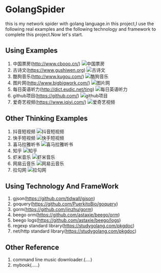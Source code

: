 # GolangSpider #
this is my network spider with golang language.in this project,I use the following  real examples and  the following technology  and 
framework to complete this project.Now let's start.

## Using Examples ##
1. 中国票房(http://www.cbooo.cn/)
![中国票房](https://github.com/wenxiaofeiCode/GolangSpider/blob/master/GolangSpider/example/images/cbooo.png)
2. 古诗文(https://www.gushiwen.org)
![古诗文](https://github.com/wenxiaofeiCode/GolangSpider/blob/master/GolangSpider/example/images/shiwen.png)
3. 酷狗音乐(http://www.kugou.com/)
![酷狗音乐](https://github.com/wenxiaofeiCode/GolangSpider/blob/master/GolangSpider/example/images/kugou.png)
4. 图片网(http://www.bigbigwork.com/)
![图片网](https://github.com/wenxiaofeiCode/GolangSpider/blob/master/GolangSpider/example/images/pexel.png)
5. 每日英语听力(http://dict.eudic.net/ting)
![每日英语听力](https://github.com/wenxiaofeiCode/GolangSpider/blob/master/GolangSpider/example/images/everydaylisten.png)
6. github项目(https://github.com/)
![github项目](https://github.com/wenxiaofeiCode/GolangSpider/blob/master/GolangSpider/example/images/github.png)
7. 爱奇艺视频(https://www.iqiyi.com/)
![爱奇艺视频](https://github.com/wenxiaofeiCode/GolangSpider/blob/master/GolangSpider/example/images/iqiyi.png)

## Other Thinking Examples ##
1. 抖音短视频
![抖音短视频](https://github.com/wenxiaofeiCode/GolangSpider/blob/master/GolangSpider/example/images/douyin.jpg)
2. 快手短视频
![快手短视频](https://github.com/wenxiaofeiCode/GolangSpider/blob/master/GolangSpider/example/images/kuaishou.jpg)
3. 喜马拉雅听书
![喜马拉雅听书](https://github.com/wenxiaofeiCode/GolangSpider/blob/master/GolangSpider/example/images/ximalaya.png)
4. 知乎
![知乎](https://github.com/wenxiaofeiCode/GolangSpider/blob/master/GolangSpider/example/images/zhihu.png)
5. 虾米音乐
![虾米音乐](https://github.com/wenxiaofeiCode/GolangSpider/blob/master/GolangSpider/example/images/xiami.png)
6. 网易云音乐
![网易云音乐](https://github.com/wenxiaofeiCode/GolangSpider/blob/master/GolangSpider/example/images/easynet.png)
7. 拉勾网
![拉勾网](https://github.com/wenxiaofeiCode/GolangSpider/blob/master/GolangSpider/example/images/lagou.png)

## Using Technology And FrameWork ##
1. gjson(https://github.com/tidwall/gjson)
2. goquery(https://github.com/PuerkitoBio/goquery)
3. gorm(https://github.com/jinzhu/gorm)
4. beego orm(https://github.com/astaxie/beego/orm)
5. beego logs(https://github.com/astaxie/beego/logs)
6. regexp   standard library(https://studygolang.com/pkgdoc)
7. net/http  standard library(https://studygolang.com/pkgdoc)

## Other Reference ##
1. command line music downloader.(....)
2. mybook(.....)